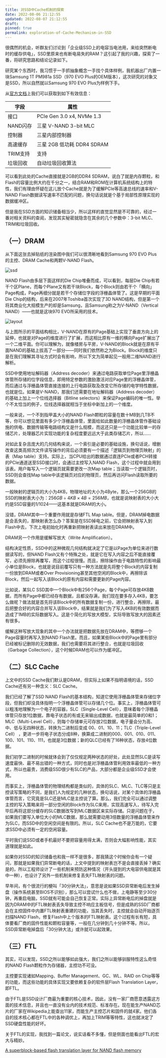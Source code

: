 ```yaml
---
title: 对SSD中Cache机制的探索
date: 2022-08-06 21:12:55
updated: 2022-08-07 21:12:55
draft: 
pinned: true
permalink: exploration-of-Cache-Mechanism-in-SSD
---
```


很偶然的机会，听群友们讨论到「企业级SSD上的电容当电池用，来给突然断电时的缓存供电」，SSD里原来也有断电易失的RAM？这引起了我的兴趣，探索了一番，将研究思路和结论记录如下。

研究某个东西时，我习惯于一手抓抽象概念一手找个具体样例，我机器出厂内置一块Samsung 1T PM981a SSD（970 EVO Plus的OEM版本），这次研究的对象又是SSD，所以自然就以Samsung 970 EVO Plus为样例下手。

从[官方文档](https://www.samsung.com/cn/memory-storage/nvme-ssd/970-evo-plus-nvme-m-2-2tb-mz-v7s2t0bw/)上我们可以获取到如下有效信息：

| **字段** | **属性**                   |
| -------- | -------------------------- |
| 接口     | PCIe Gen 3.0 x4, NVMe 1.3  |
| NAND闪存 | 三星 V-NAND 3-bit MLC      |
| 控制器   | 三星内部控制器             |
| 高速缓存 | 三星 2GB 低功耗 DDR4 SDRAM |
| TRIM支持 | 支持                       |
| 垃圾回收 | 自动垃圾回收算法           |

可以看到此处的Cache直接就是2GB的DDR4 SDRAM，说白了就是内存颗粒，和Flash的容量比例大约在千分之一，结合RAM和ROM在计算机系统结构上的特性，我们有理由怀疑在这儿放个Cache就是为了缓解PCIe等高速总线的速率和V-NAND Flash数据读写速率不匹配的问题，换句话说就是个基于局部性原理实现的数据缓冲区。

但是我在SSD方面的知识储备相当少，所以这样的直觉显然是不可靠的，经过一番对相关资料的查阅，发现其实秘密就隐含在其余的几个参数中：3-bit MLC、TRIM和垃圾回收。

## （一）DRAM

从下面这张去掉贴纸的渲染图中我们可以很清晰地看到Samsung 970 EVO Plus的主控、DRAM Cache和两颗V-NAND Flash。

![ssd](images/Samsung_970_EVO_Plus_NVMe_SSD.jpg)

NAND Flash由多层下面这样的Die Chip堆叠而成，可以看到，每层Die Chip有若干个区Plane，而每个Plane又有若干块Block，每个Block则由若干个「横向」Page构成，Page再细分就是若干个存储位字段的浮栅晶体管了。这是早期的平面Die Chip的结构，后来在2007年Toshiba首次实现了3D NAND结构，但是第一个将其商业化大规模生产的却是Samsung，且Samsung称之为V-NAND（Vertical NAND）——也就是这块970 EVO所采用的技术。

![layout](images/nand-flash-die-layout.png)

与上图所示的平面结构相比，V-NAND在原有的Page基础上实现了垂直方向上的延伸，也就是对Page的维度进行了扩展，而这相比原有一维的横向Page扩展出了一个二维平面。你可以理解为，就像楼房与平房，V-NAND的Block就是在原有平面NAND的基础上拔高了一部分——同时我们依然称之为Block。Block的维度只是在我们理解其寻址方式时会有影响，所以下文为简单起见一般用二维NAND进行解析。

SSD中使用地址解码器（Address decoder）来通过电路获取单位Page里浮栅晶体管所存储的位字段信息，即用特定参数的激励激活对应Page里的浮栅晶体管，而后通过与浮栅晶体管直接连接的上行电路获取及改变它所存储的电学特性数据，也就是位。如果是V-NAND，那我们还需要在地址解码器（Address decoder）的基础上加上一个位线选择器（Bitline selectors）来保证Page编码的唯一性。举个不太恰当的例子，位线选择器就相当于坐标中新加上的一个维度。

一般来说，一个不到指甲盖大小的NAND Flash颗粒的容量在数十MB到几TB不等，你可以想见里面有多少个浮栅晶体管，里面给如此数量的浮栅晶体管作基础设施的供电、数据传输等电路结构又是什么规模，而这还只是一个功能比较单一的存储芯片，处理器芯片实现功能的复杂程度要远远大于此类存储芯片，所以……

对如此复杂且庞大的几何结构来说，一个索引是必要的基础设施，换句话说，增删改查这类高频次文件读写操作的背后必须要有一个描述「逻辑页到物理页映射」的表（Map table）支持。实际上，当CPU给出的数据通过直连PCIe或者PCH转接的PCIe通道送至SSD接口时，会通过主控写入NAND Flash，这个过程中就会用到该表。用户每写入一个逻辑页就需要更改一次Map table；当读取一个逻辑页时，SSD则会查找Map table中该逻辑页对应的物理页，然后再访问Flash读取所要的数据。

一般映射的逻辑页的大小为4KB，物理地址的大小为4Byte，那么一个256GB的SSD的映射表大小为：$256GB÷4KB×4B = 256MB$，也就是说映射表的大小大约是SSD容量的$1/1024$——这基本就是DRAM的大小。

没错，DRAM其中一个重要作用就是存储FTL Map table。但是，DRAM掉电数据是会丢失的，那映射表怎么办？答案是在SSD掉电之前，它会把映射表写入到Flash中去，下次上电初始化时再重新把映射表读出来放在DRAM中。

DRAM另一个作用是缓解写放大（Write Amplification）。

结构决定性质，SSD中的这种微观几何结构就决定了它是以Page为单位来进行数据读写的，但NAND Flash又有个特殊之处，就是它在写入内容之后不能直接覆写，必须先擦除再覆写，而这个过程很慢。而且，擦除操作由于电路特性的影响最小单位是Block，也就是说目前覆写只有一种方法就是先将整个Block的内容复制一份放到DRAM或者Over Provisioning甚至其他空闲的Block中，再擦除该Block，然后一起写入该Block的原有内容和需要更新的Page内容。

比如说，某SLC SSD其中一个Block中有256个Page，每个Page可存放4KB数据，而所有Page中都已经存有数据，且都没存满，我们现在要多存入4KB，要怎么做呢？做法就是首先将该Block中的所有数据复制一份，进行整合，再擦除，最后把整合好的内容合并写入该Block中，结果就是我们为了写入4KB的有效数据而造成了1MB的实际数据写入。这是个简化的写放大模型，实际导致写放大的因素还有很多。

缓解这种写放大现象的其中一个办法就是把数据先放在DRAM中，等攒够一个Page容量时再写入到NAND Flash里。而且，如果某些Block中的Page里有部分已经被标记删除的无效数据，我们也需要将其进行整合，也就是垃圾回收（Garbage Collection），这个时候DRAM也可以作为缓冲区。

## （二）SLC Cache

上文中的SSD Cache我们默认是DRAM，但实际上如果不指明语境的话，SSD Cache还有另一种含义：SLC Cache。

我们已经了解了SSD NAND Flash的基本结构，知道它使用浮栅晶体管来存储位字段，但我们却没具体指明一个浮栅晶体管可以存储几个位。事实上，浮栅晶体管可以粗浅地理解为一个电子的容器，SLC（Single-Level Cell），意味着每个浮栅晶体管只存放1位数据，靠电子状态的有或无来输出成数据，也就是最简单的0和1；MLC（Multi-Level Cell），则每个存储单元可存放2位数据，电子量会分为高、中、低与无四种状态，转换为二进制后变成 00、01、10、11；TLC（Triple-Level Cell） ，更进一步将电子状态分成8种，换算成二进制的000、001、010、011、100、101、110、111，也就是3位数据；新的QLC已经有了16种状态，存放4位数据。

我们初学二进制的时候就体会到了仅仅规定两种状态的好处，此处显然SLC是读写速度最快、最不易出错的一种方式，同时也是对浮栅晶体管利用效率最低的一种方式，所以也最贵，消费级SSD很少有SLC的产品，大部分都是企业级SSD才会使用。

而事实上，浮栅晶体管的物理结构都是类似的，具体的SLC、MLC、TLC等只是主控读写策略的不同，是我们人为规定的几种状态，换句话说，对某个具体的浮栅晶体管而言，它究竟是SLC还是MLC是主控说了算。那么，我们完全可以通过调整主控的写入策略来将一部分空闲的Block作为SLC来用，实现高速写入，待写入完毕后再将这部分缓存的SLC数据改写到MLC数据区来实际存储。只是问题在于，如果我们要写入单位大小的MLC数据，那么就需要动用3倍数量的浮栅晶体管来作为SLC，而SSD中的空闲空间是有限的。所以，SLC Cache也不是万能的，它要求SSD中必须有一定的空闲容量。

平时我们说SSD或者手机最好不要把容量用得太满，否则会大幅影响性能，其实道理就是如此。

如果你对SSD的知识储备也和我一样不是很多，那我猜这个时候你会有一个疑问，那就是如果我们异常断电的话，上文中提到的映射表岂不是会直接丢掉？确实是的，所以工程师设计了一些机制来预防这种情况（开头提到的大电容供电就是其中一种），也设计了另外一些机制来修复丢失FTL映射表的问题。

早年间，有个很流行的梗叫「30分钟大法」，意思是说如果SSD异常断电后发生掉盘（操作系统甚至BIOS不识别），那么可以尝试什么也不做，上电静等至少30分钟，再重启电脑，SSD就有可能会自己恢复正常。实际上异常断电后的掉盘就是因为DRAM中的FTL映射表丢失导致主控不响应主板信号，但是成熟的SSD厂商都会在主控固件中内置FTL映射表重建的功能，当其丢失时，主控就会自动开始逐页扫描NAND Flash，修复Flash中上个版本的FTL映射表。这个过程有长有短，具体要看厂商的固件性能和颗粒容量等，一般在几分钟到几十分钟不等。所以，SSD异常断电掉盘后「30分钟大法」或许就可以起效果。

## （三）FTL

其实，可以发现，SSD之所以能够如此强大，我们之所以能够驯服特性这么奇怪的NAND Flash颗粒作为存储器，主控功不可没。

主控要实现诸如Mapping、Buffer Management、GC、WL、RAID on Chip等等的功能，而这些功能的具体实现又要依赖复杂的软件层Flash Translation Layer，即FTL。

由于FTL是SSD设计厂商最为重要的核心技术，因此，没有一家厂商愿意透露这方面的技术信息，并且也一直没有业内的技术规范、标准存在。现在能生产NAND芯片的厂家在Wikipedia上能查出11家，而能生产主控芯片和固件的就4家。他们各自的技术核心都在FTL中的各种调优上，再加上TRIM等等特性，这也就决定了SSD硬盘性能的好坏。

关于FTL的实现，我找到一篇论文，说实话看不多懂，但是侧面也能看出FTL的宏大与精妙。

[A superblock-based flash translation layer for NAND flash memory](https://dl.acm.org/doi/abs/10.1145/1176887.1176911)



